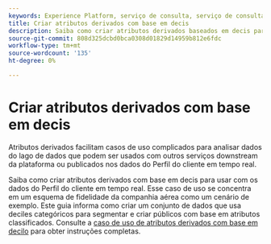 ```yaml
---
keywords: Experience Platform, serviço de consulta, serviço de consulta, query, deciles, atributos derivados;
title: Criar atributos derivados com base em decis
description: Saiba como criar atributos derivados baseados em decis para uso com seus dados de Perfil do cliente em tempo real com base em um esquema de fidelidade da companhia aérea como exemplo.
source-git-commit: 808d325dcbd0bca0308d01829d14959b812e6fdc
workflow-type: tm+mt
source-wordcount: '135'
ht-degree: 0%

---
```


# Criar atributos derivados com base em decis

Atributos derivados facilitam casos de uso complicados para analisar dados do lago de dados que podem ser usados com outros serviços downstream da plataforma ou publicados nos dados do Perfil do cliente em tempo real.

Saiba como criar atributos derivados com base em decis para usar com os dados do Perfil do cliente em tempo real. Esse caso de uso se concentra em um esquema de fidelidade da companhia aérea como um cenário de exemplo. Este guia informa como criar um conjunto de dados que usa deciles categóricos para segmentar e criar públicos com base em atributos classificados. Consulte a [caso de uso de atributos derivados com base em decilo](../../use-cases/deciles-use-case.md) para obter instruções completas.


